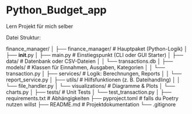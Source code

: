 # Python_Budget_app
Lern Projekt für mich selber


Datei Struktur:

finance_manager/
│
├── finance_manager/          # Hauptpaket (Python-Logik)
│   ├── __init__.py
│   ├── main.py               # Einstiegspunkt (CLI oder GUI Starter)
│   ├── data/                 # Datenbank oder CSV-Dateien
│   │   └── transactions.db
│   ├── models/               # Klassen für Einnahmen, Ausgaben, Kategorien
│   │   └── transaction.py
│   ├── services/             # Logik: Berechnungen, Reports
│   │   └── report_service.py
│   ├── utils/                # Hilfsfunktionen (z. B. Dateihandling)
│   │   └── file_handler.py
│   └── visualizations/       # Diagramme & Plots
│       └── charts.py
│
├── tests/                    # Unit Tests
│   └── test_transaction.py
│
├── requirements.txt          # Abhängigkeiten
├── pyproject.toml            # falls du Poetry nutzen willst
├── README.md                 # Projektdokumentation
└── .gitignore
